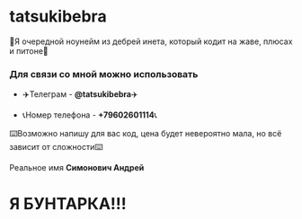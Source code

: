 # tatsukibebra #

👻Я очередной ноунейм из дебрей инета, который кодит на жаве, плюсах и питоне👻

### Для связи со мной можно использовать ###
+ ✈️Телеграм - **@tatsukibebra**✈️

+ 📞Номер телефона - **+79602601114**📞

⌨️Возможно напишу для вас код, цена будет невероятно мала, но всё зависит от сложности⌨️ 

Реальное имя **Симонович Андрей**

# Я БУНТАРКА!!! #
